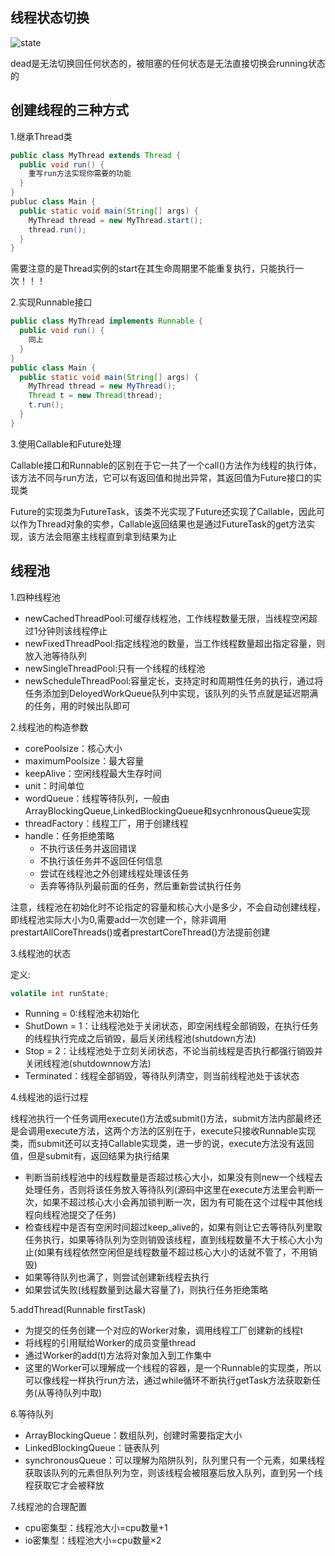 ## 线程状态切换

![state](https://pcsdata.baidu.com/thumbnail/e3f0453a3s8dbe0abae8a6daa4cca6cf?fid=1508469986-16051585-207356873126537&rt=pr&sign=FDTAER-yUdy3dSFZ0SVxtzShv1zcMqd-SZYKMpjxe2CxbOgc%2Fyix4HRsnFA%3D&expires=2h&chkv=0&chkbd=0&chkpc=&dp-logid=732225675&dp-callid=0&time=1618992000&size=c1600_u1600&quality=100&vuk=-&ft=video)

dead是无法切换回任何状态的，被阻塞的任何状态是无法直接切换会running状态的

## 创建线程的三种方式

1.继承Thread类

```java
public class MyThread extends Thread {
  public void run() {
    重写run方法实现你需要的功能
  }
}
publuc class Main {
  public static void main(String[] args) {
    MyThread thread = new MyThread.start();
    thread.run();
  }
}
```

需要注意的是Thread实例的start在其生命周期里不能重复执行，只能执行一次！！！

2.实现Runnable接口

```java
public class MyThread implements Runnable {
  public void run() {
    同上
  }
}
public class Main {
  public static void main(String[] args) {
    MyThread thread = new MyThread();
    Thread t = new Thread(thread);
    t.run();
  } 
}
```

3.使用Callable和Future处理

Callable接口和Runnable的区别在于它一共了一个call()方法作为线程的执行体，该方法不同与run方法，它可以有返回值和抛出异常，其返回值为Future接口的实现类

Future的实现类为FutureTask，该类不光实现了Future还实现了Callable，因此可以作为Thread对象的实参，Callable返回结果也是通过FutureTask的get方法实现，该方法会阻塞主线程直到拿到结果为止

## 线程池

1.四种线程池
  - newCachedThreadPool:可缓存线程池，工作线程数量无限，当线程空闲超过1分钟则该线程停止
  - newFixedThreadPool:指定线程池的数量，当工作线程数量超出指定容量，则放入池等待队列
  - newSingleThreadPool:只有一个线程的线程池
  - newScheduleThreadPool:容量定长，支持定时和周期性任务的执行，通过将任务添加到DeloyedWorkQueue队列中实现，该队列的头节点就是延迟期满的任务，用的时候出队即可
  
2.线程池的构造参数
  - corePoolsize：核心大小
  - maximumPoolsize：最大容量
  - keepAlive：空闲线程最大生存时间
  - unit：时间单位
  - wordQueue：线程等待队列，一般由ArrayBlockingQueue,LinkedBlockingQueue和sycnhronousQueue实现
  - threadFactory：线程工厂，用于创建线程
  - handle：任务拒绝策略
    - 不执行该任务并返回错误
    - 不执行该任务并不返回任何信息
    - 尝试在线程池之外创建线程处理该任务
    - 丢弃等待队列最前面的任务，然后重新尝试执行任务
  
  注意，线程池在初始化时不论指定的容量和核心大小是多少，不会自动创建线程，即线程池实际大小为0,需要add一次创建一个，除非调用prestartAllCoreThreads()或者prestartCoreThread()方法提前创建
  
3.线程池的状态

  定义:
  
  ```java
  volatile int runState;
  ```
  
  - Running = 0:线程池未初始化
  - ShutDown = 1：让线程池处于关闭状态，即空闲线程全部销毁，在执行任务的线程执行完成之后销毁，最后关闭线程池(shutdown方法)
  - Stop = 2：让线程池处于立刻关闭状态，不论当前线程是否执行都强行销毁并关闭线程池(shutdownnow方法)
  - Terminated：线程全部销毁，等待队列清空，则当前线程池处于该状态
  
4.线程池的运行过程

线程池执行一个任务调用execute()方法或submit()方法，submit方法内部最终还是会调用execute方法，这两个方法的区别在于，execute只接收Runnable实现类，而submit还可以支持Callable实现类，进一步的说，execute方法没有返回值，但是submit有，返回结果为执行结果

  - 判断当前线程池中的线程数量是否超过核心大小，如果没有则new一个线程去处理任务，否则将该任务放入等待队列(源码中这里在execute方法里会判断一次，如果不超过核心大小会再加锁判断一次，因为有可能在这个过程中其他线程向线程池提交了任务)
  - 检查线程中是否有空闲时间超过keep_alive的，如果有则让它去等待队列里取任务执行，如果等待队列为空则销毁该线程，直到线程数量不大于核心大小为止(如果有线程依然空闲但是线程数量不超过核心大小的话就不管了，不用销毁)
  - 如果等待队列也满了，则尝试创建新线程去执行
  - 如果尝试失败(线程数量到达最大容量了)，则执行任务拒绝策略
  
5.addThread(Runnable firstTask)

  - 为提交的任务创建一个对应的Worker对象，调用线程工厂创建新的线程t
  - 将线程的引用赋给Worker的成员变量thread
  - 通过Worker的add(t)方法将对象加入到工作集中
  - 这里的Worker可以理解成一个线程的容器，是一个Runnable的实现类，所以可以像线程一样执行run方法，通过while循环不断执行getTask方法获取新任务(从等待队列中取)
  
6.等待队列
  - ArrayBlockingQueue：数组队列，创建时需要指定大小
  - LinkedBlockingQueue：链表队列
  - synchronousQueue：可以理解为陷阱队列，队列里只有一个元素，如果线程获取该队列的元素但队列为空，则该线程会被阻塞后放入队列，直到另一个线程获取它才会被释放
  
7.线程池的合理配置
  - cpu密集型：线程池大小=cpu数量+1
  - io密集型：线程池大小=cpu数量×2

